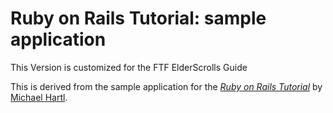 # Ruby on Rails Tutorial: sample application

This Version is customized for the FTF ElderScrolls Guide

This is derived from the sample application for
the [*Ruby on Rails Tutorial*](http://railstutorial.org/)
by [Michael Hartl](http://michaelhartl.com/).
